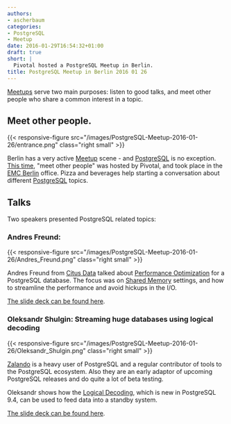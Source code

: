 ```yaml
---
authors:
- ascherbaum
categories:
- PostgreSQL
- Meetup
date: 2016-01-29T16:54:32+01:00
draft: true
short: |
  Pivotal hosted a PostgreSQL Meetup in Berlin.
title: PostgreSQL Meetup in Berlin 2016 01 26
---
```


[Meetups](http://www.meetup.com/) serve two main purposes: listen to good talks, and meet other people who share a common interest in a topic.

## Meet other people.

{{< responsive-figure src="/images/PostgreSQL-Meetup-2016-01-26/entrance.png" class="right small" >}}

Berlin has a very active [Meetup](http://www.meetup.com/) scene - and [PostgreSQL](http://www.meetup.com/PostgreSQL-Meetup-Berlin/) is no exception. [This time](http://www.meetup.com/PostgreSQL-Meetup-Berlin/events/227391375/), "meet other people" was hosted by Pivotal, and took place in the [EMC Berlin](http://www.emc.com/de-de/index.htm) office. Pizza and beverages help starting a conversation about different [PostgreSQL](https://www.postgresql.org/) topics.


## Talks

Two speakers presented PostgreSQL related topics:

### Andres Freund:

{{< responsive-figure src="/images/PostgreSQL-Meetup-2016-01-26/Andres_Freund.png" class="right small" >}}

Andres Freund from [Citus Data](https://www.citusdata.com/) talked about [Performance Optimization](http://anarazel.de/talks/berlin-meetup-2016-01-26/io.pdf) for a PostgreSQL database. The focus was on [Shared Memory](http://www.postgresql.org/docs/current/static/kernel-resources.html) settings, and how to streamline the performance and avoid hickups in the I/O.

[The slide deck can be found here](http://anarazel.de/talks/berlin-meetup-2016-01-26/io.pdf).




### Oleksandr Shulgin: Streaming huge databases using logical decoding

{{< responsive-figure src="/images/PostgreSQL-Meetup-2016-01-26/Oleksandr_Shulgin.png" class="right small" >}}

[Zalando](https://www.zalando.de/) is a heavy user of PostgreSQL and a regular contributor of tools to the PostgreSQL ecosystem. Also they are an early adaptor of upcoming PostgreSQL releases and do quite a lot of beta testing.

Oleksandr shows how the [Logical Decoding](http://www.postgresql.org/docs/9.4/static/logicaldecoding-explanation.html), which is new in PostgreSQL 9.4, can be used to feed data into a standby system.

[The slide deck can be found here](http://www.slideshare.net/AlexanderShulgin3/streaming-huge-databases-using-logical-decoding).

